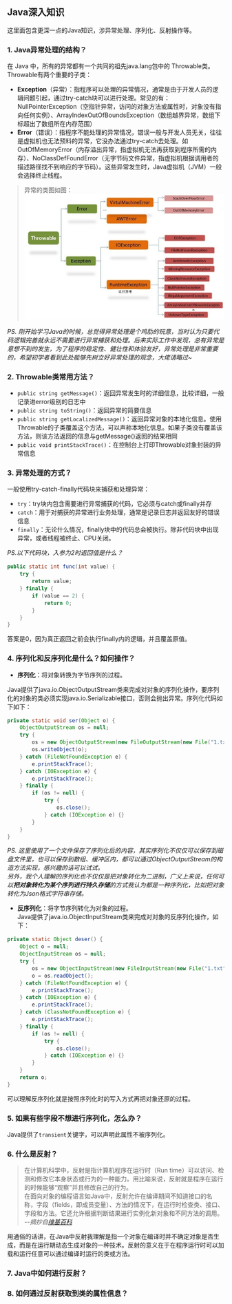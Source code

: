 ## Java深入知识

这里面包含更深一点的Java知识，涉异常处理、序列化、反射操作等。

### **1. Java异常处理的结构？**
   
在 Java 中，所有的异常都有一个共同的祖先java.lang包中的 Throwable类。Throwable有两个重要的子类：
* **Exception**（异常）：指程序可以处理的异常情况，通常是由于开发人员的逻辑问题引起，通过try-catch块可以进行处理。常见的有：NullPointerException（空指针异常，访问的对象方法或属性时，对象没有指向任何实例）、ArrayIndexOutOfBoundsException（数组越界异常，数组下标超出了数组所在内存范围）
* **Error**（错误）：指程序不能处理的异常情况，错误一般与开发人员无关，往往是虚拟机也无法预料的异常，它没办法通过try-catch去处理。如OutOfMemoryError（内存溢出异常，指虚拟机无法再获取到程序所需的内存）、NoClassDefFoundError（无字节码文件异常，指虚拟机根据调用者的描述路径找不到响应的字节码）。这些异常发生时，Java虚拟机（JVM）一般会选择终止线程。

>异常的类图如图：  
![](images/exception.png)

*PS. 刚开始学习Java的时候，总觉得异常处理是个鸡肋的玩意，当时认为只要代码逻辑完善就永远不需要进行异常捕获和处理。后来实际工作中发现，总有异常是意想不到的发生，为了程序的稳定性、健壮性和体验友好，异常处理是非常重要的，希望初学者看到此处能够先树立好异常处理的观念，大佬请略过~*

### **2. Throwable类常用方法？**
 * `public string getMessage()`：返回异常发生时的详细信息，比较详细，一般记录进error级别的日志中
 * `public string toString()`：返回异常的简要信息
 * `public string getLocalizedMessage()`：返回异常对象的本地化信息。使用Throwable的子类覆盖这个方法，可以声称本地化信息。如果子类没有覆盖该方法，则该方法返回的信息与getMessage()返回的结果相同
 * `public void printStackTrace()`：在控制台上打印Throwable对象封装的异常信息

### **3. 异常处理的方式？**
   
一般使用try-catch-finally代码块来捕获和处理异常：
* `try`：try块内包含需要进行异常捕获的代码，它必须与catch或finally并存
* `catch`：用于对捕获的异常进行业务处理，通常是记录日志并返回友好的错误信息
* `finally`：无论什么情况，finally块中的代码总会被执行。除非代码块中出现异常，或者线程被终止、CPU关闭。

*PS.以下代码块，入参为2时返回值是什么？*
```java
public static int func(int value) {
    try {
        return value;
    } finally {
        if (value == 2) {
            return 0;
        }
    }
}
```
答案是0，因为真正返回之前会执行finally内的逻辑，并且覆盖原值。

### **4. 序列化和反序列化是什么？如何操作？**

* **序列化**：将对象转换为字节序列的过程。

Java提供了java.io.ObjectOutputStream类来完成对对象的序列化操作，要序列化的对象的类必须实现java.io.Serializable接口，否则会抛出异常。序列化代码如下如下：
```java
private static void ser(Object o) {
    ObjectOutputStream os = null;
    try {
        os = new ObjectOutputStream(new FileOutputStream(new File("1.txt")));
        os.writeObject(o);
    } catch (FileNotFoundException e) {
        e.printStackTrace();
    } catch (IOException e) {
        e.printStackTrace();
    } finally {
        if (os != null) {
            try {
                os.close();
            } catch (IOException e) {}
        }
    }
}
```
*PS. 这里使用了一个文件保存了序列化后的内容，其实序列化不仅仅可以保存到磁盘文件里，也可以保存到数组、缓冲区内，都可以通过ObjectOutputStream的构造方法实现，感兴趣的话可以试试。  
另外，我个人理解的序列化也不仅仅是把对象转化为二进制，广义上来说，任何可以**把对象转化为某个序列进行持久存储**的方式我认为都是一种序列化，比如把对象转化为Json格式字符串存储。*

* **反序列化**：将字节序列转化为对象的过程。  
Java提供了java.io.ObjectInputStream类来完成对对象的反序列化操作，如下：
```java
private static Object deser() {
    Object o = null;
    ObjectInputStream os = null;
    try {
        os = new ObjectInputStream(new FileInputStream(new File("1.txt")));
        o = os.readObject();
    } catch (FileNotFoundException e) {
        e.printStackTrace();
    } catch (IOException e) {
        e.printStackTrace();
    } catch (ClassNotFoundException e) {
        e.printStackTrace();
    } finally {
        if (os != null) {
            try {
                os.close();
            } catch (IOException e) {}
        }
    }
    return o;
}
```
可以理解反序列化就是按照序列化时的写入方式再把对象还原的过程。

### **5. 如果有些字段不想进行序列化，怎么办？**
Java提供了`transient`关键字，可以声明此属性不被序列化。

### **6. 什么是反射？**
>在计算机科学中，反射是指计算机程序在运行时（Run time）可以访问、检测和修改它本身状态或行为的一种能力。用比喻来说，反射就是程序在运行的时候能够“观察”并且修改自己的行为。  
在面向对象的编程语言如Java中，反射允许在编译期间不知道接口的名称，字段（fields，即成员变量）、方法的情况下，在运行时检查类、接口、字段和方法。它还允许根据判断结果进行实例化新对象和不同方法的调用。  
*--摘抄自[维基百科](https://zh.wikipedia.org/wiki/%E5%8F%8D%E5%B0%84_(%E8%AE%A1%E7%AE%97%E6%9C%BA%E7%A7%91%E5%AD%A6))*

用通俗的话讲，在Java中反射我理解是指一个对象在编译时并不确定对象是否生成，而是在运行期动态生成对象的一种技术。反射的意义在于在程序运行时可以加载和运行任意可以通过编译时运行的类或方法。

### **7. Java中如何进行反射？**

### **8. 如何通过反射获取到类的属性信息？**